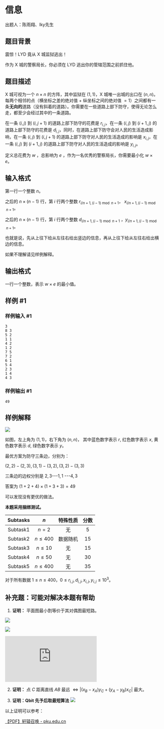 # 信息

出题人：陈雨翔、lky先生

## 题目背景

震惊！LYD 竟从 X 城监狱逃出！

作为 X 城的警察局长，你必须在 LYD 逃出你的管辖范围之前抓住他。

## 题目描述

X 城可视为一个 $n \times n$ 的方阵，其中监狱在 $(1,1)$，X 城唯一出城的出口在 $(n,n)$。每两个相邻的点（横坐标之差的绝对值 $+$ 纵坐标之间的绝对值 $=1$）之间都有一条**无向的**道路（没有斜着的道路）。你需要在一些道路上部下防守，使得无论怎么走，都至少会经过其中的一条道路。

在一条 $(i,j)$ 到 $(i,j+1)$ 的道路上部下防守的花费是 $r_{i,j}$，在一条 $(i,j)$ 到 $(i+1,j)$ 的道路上部下防守的花费是 $d_{i,j}$，同时，在道路上部下防守会对人民的生活造成影响，在一条 $(i,j)$ 到 $(i,j+1)$ 的道路上部下防守对人民的生活造成的影响是 $x_{i,j}$，在一条 $(i,j)$ 到 $(i+1,j)$ 的道路上部下防守对人民的生活造成的影响是 $y_{i,j}$。

定义总花费为 $w$ ，总影响为 $e$ ，作为一名优秀的警察局长，你需要最小化 $w \times e$。

## 输入格式

第一行一个整数 $n$。

之后的 $n \times (n-1)$ 行，第 $i$ 行两个整数 $r_{i/n+1,(i-1)\bmod n+1}$， $x_{i/n+1,(i-1)\bmod n+1}$。

之后的 $n \times (n-1)$ 行，第 $i$ 行两个整数 $d_{i/n+1,(i-1)\bmod n+1}$ ，$y_{i/n+1,(i-1)\bmod n+1}$。

也就是说，先从上往下给从左往右给出竖边的信息，再从上往下给从左往右给出横边的信息。

如果不理解请见样例解释。

## 输出格式

一行一个整数，表示 $w \times e$ 的最小值。

## 样例 #1

### 样例输入 #1

```
3
8 3
5 2
1 1
4 2
1 2
7 5
7 2
6 1
5 4
2 3
1 4 
4 3
```

### 样例输出 #1

```
49
```

## 样例解释

![](https://cdn.luogu.com.cn/upload/image_hosting/bjd62iba.png)

如图，左上角为 $(1,1)$，右下角为 $(n,n)$，
其中蓝色数字表示 $r$,
红色数字表示 $x$,
黄色数字表示 $d$,
绿色数字表示 $y$。

最优方案为防守三条边，分别为：

$(2,2)-(2,3),(3,1)-(3,2),(3,2)-(3,3)$

三条边的边权分别是 $2,3$---$1,1$ ---$4,3$

答案为 $(1+2+4)\times (1+3+3)=49$


可以发现没有更优的做法。

**本题采用捆绑测试。**

|  Subtasks| $n$ |特殊性质  |分数
| :----------: | :----------: | :----------: |:----------: |
|  Subtask1| $n=2$ |无  |$5$
|  Subtask2| $n\leq400$ |数据随机  |$15$
|  Subtask3| $n\leq10$ |  无|$15$
|  Subtask4| $n\leq50$ | 无 |$30$
|  Subtask5| $n\leq400$ | 无 |$35$

对于所有数据 $1 \leq n \leq 400$，$0 \leq r_{i,j}, d_{i,j},x_{i,j} ,y_{i,j}  \leq 10^3$。

## 补充题：可能对解决本题有帮助
 
1. **证明：** 平面图最小割等价于其对偶图最短路。

![](/uploads/1735910201023-137087758.png)

![](/uploads/1735910219774-184156009.png)

![](http://www.iolaw.org.cn/images/upload/2015/9/39802494304F01D6297FD403C775F605.pdf)

2. **证明：**
点 $C$ 距离直线 $AB$ 最远 $\Leftrightarrow |\left(x_B-x_A\right) y_C+\left(y_A-y_B\right) x_C|$ 最大。

3. **证明：Qbit 先予后取最短算法**
![](/uploads/1735910243996-233255449.png)

以上证明可以参考：

[【PDF】轩辕召唤 - pku.edu.cn](https://www.law.pku.edu.cn/docs/2015-08/20150827112606046046.pdf)